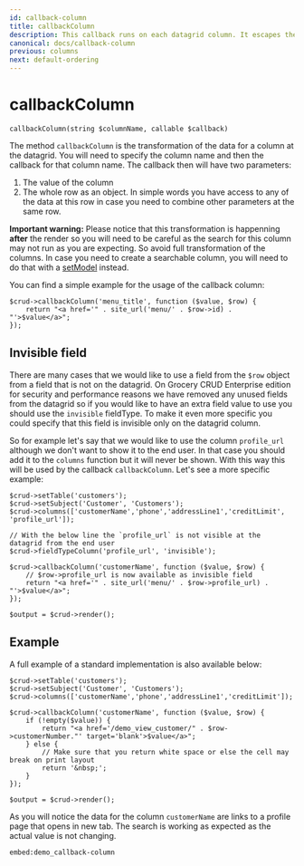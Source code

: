 ```yaml
---
id: callback-column
title: callbackColumn
description: This callback runs on each datagrid column. It escapes the auto column value and runs the callback. 
canonical: docs/callback-column
previous: columns
next: default-ordering
---
```


# callbackColumn

<pre><code class="language-php">callbackColumn(string $columnName, callable $callback)</code></pre>
The method <code>callbackColumn</code> is the transformation of the data for a column at the datagrid. You will need to specify the column name and then the callback for that column name. The callback then will have two parameters:
<ol>
 	<li>The value of the column</li>
 	<li>The whole row as an object. In simple words you have access to any of the data at this row in case you need to combine other parameters at the same row.</li>
</ol>
<strong>Important warning:</strong> Please notice that this transformation is happenning <strong>after</strong> the render so you will need to be careful as the search for this column may not run as you are expecting. So avoid full transformation of the columns. In case you need to create a searchable column, you will need to do that with a <a href="/enterprise/api-and-function-list/setModel">setModel</a> instead.

You can find a simple example for the usage of the callback column:
<pre><code class="language-php">$crud-&gt;callbackColumn('menu_title', function ($value, $row) {
    return "&lt;a href='" . site_url('menu/' . $row-&gt;id) . "'&gt;$value&lt;/a&gt;";
});</code></pre>


## Invisible field

There are many cases that we would like to use a field from the `$row` object from a field that is not on the datagrid. 
On Grocery CRUD Enterprise edition for security and performance reasons we have removed any unused fields from the 
datagrid so if you would like to have an extra field value to use you should use the `invisible` fieldType. 
To make it even more specific you could specify that this field is invisible only on the datagrid column. 

So for example let's say that we would like to use the column `profile_url` although we don't want to show it to the end
user. In that case you should add it to the `columns` function but it will never be shown. With this way this will be 
used by the callback `callbackColumn`. Let's see a more specific example:

<pre><code class="language-php">$crud-&gt;setTable('customers');
$crud-&gt;setSubject('Customer', 'Customers');
$crud-&gt;columns(['customerName','phone','addressLine1','creditLimit', 'profile_url']);

// With the below line the `profile_url` is not visible at the datagrid from the end user
$crud->fieldTypeColumn('profile_url', 'invisible');

$crud-&gt;callbackColumn('customerName', function ($value, $row) {
    // $row-&gt;profile_url is now available as invisible field
    return "&lt;a href='" . site_url('menu/' . $row-&gt;profile_url) . "'&gt;$value&lt;/a&gt;";
});

$output = $crud-&gt;render();</code></pre>

## Example
A full example of a standard implementation is also available below:
<pre><code class="language-php">$crud-&gt;setTable('customers');
$crud-&gt;setSubject('Customer', 'Customers');
$crud-&gt;columns(['customerName','phone','addressLine1','creditLimit']);

$crud-&gt;callbackColumn('customerName', function ($value, $row) {
    if (!empty($value)) {
        return "&lt;a href='/demo_view_customer/" . $row-&gt;customerNumber."' target='blank'&gt;$value&lt;/a&gt;";
    } else {
        // Make sure that you return white space or else the cell may break on print layout
        return '&amp;nbsp;';
    }
});

$output = $crud-&gt;render();</code></pre>
As you will notice the data for the column <code>customerName</code> are links to a profile page that opens in new tab. The search is working as expected as the actual value is not changing.

`embed:demo_callback-column`